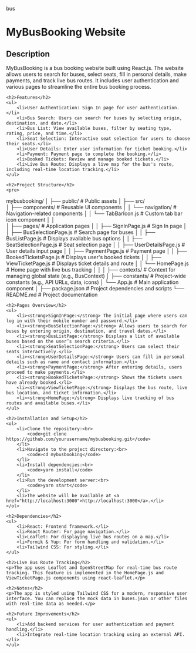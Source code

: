 bus
<!DOCTYPE html>
<html lang="en">
<head>
    <meta charset="UTF-8">
    <meta name="viewport" content="width=device-width, initial-scale=1.0">
    <title>MyBusBooking README</title>
</head>
<body>
    <h1>MyBusBooking Website</h1>
    <h2>Description</h2>
    <p>MyBusBooking is a bus booking website built using React.js. The website allows users to search for buses, select seats, fill in personal details, make payments, and track live bus routes. It includes user authentication and various pages to streamline the entire bus booking process.</p>

    <h2>Features</h2>
    <ul>
        <li>User Authentication: Sign In page for user authentication.</li>
        <li>Bus Search: Users can search for buses by selecting origin, destination, and date.</li>
        <li>Bus List: View available buses, filter by seating type, rating, price, and time.</li>
        <li>Seat Selection: Interactive seat selection for users to choose their seats.</li>
        <li>User Details: Enter user information for ticket booking.</li>
        <li>Payment: Payment page to complete the booking.</li>
        <li>Booked Tickets: Review and manage booked tickets.</li>
        <li>Live Bus Route: Displays a live map for the bus's route, including real-time location tracking.</li>
    </ul>

    <h2>Project Structure</h2>
    <pre>
mybusbooking/
│
├── public/                 # Public assets
│
├── src/                    
│   ├── components/         # Reusable UI components
│   │   └── navigation/     # Navigation-related components
│   │       └── TabBarIcon.js   # Custom tab bar icon component
│   │   
│   ├── pages/              # Application pages
│   │   ├── SignInPage.js   # Sign In page
│   │   ├── BusSelectionPage.js  # Search page for buses
│   │   ├── BusListPage.js  # Displays available bus options
│   │   ├── SeatSelectionPage.js  # Seat selection page
│   │   ├── UserDetailsPage.js    # User details input page
│   │   ├── PaymentPage.js  # Payment page
│   │   ├── BookedTicketsPage.js  # Displays user's booked tickets
│   │   ├── ViewTicketPage.js # Displays ticket details and route
│   │   └── HomePage.js      # Home page with live bus tracking
│   │
│   ├── contexts/           # Context for managing global state (e.g., BusContext)
│   ├── constants/          # Project-wide constants (e.g., API URLs, data, icons)
│   └── App.js              # Main application component
│
├── package.json            # Project dependencies and scripts
└── README.md               # Project documentation
    </pre>

    <h2>Pages Overview</h2>
    <ul>
        <li><strong>SignInPage:</strong> The initial page where users can log in with their mobile number and password.</li>
        <li><strong>BusSelectionPage:</strong> Allows users to search for buses by entering origin, destination, and travel dates.</li>
        <li><strong>BusListPage:</strong> Displays a list of available buses based on the user’s search criteria.</li>
        <li><strong>SeatSelectionPage:</strong> Users can select their seats interactively.</li>
        <li><strong>UserDetailsPage:</strong> Users can fill in personal details such as name and contact information.</li>
        <li><strong>PaymentPage:</strong> After entering details, users proceed to make payments.</li>
        <li><strong>BookedTicketsPage:</strong> Shows the tickets users have already booked.</li>
        <li><strong>ViewTicketPage:</strong> Displays the bus route, live bus location, and ticket information.</li>
        <li><strong>HomePage:</strong> Displays live tracking of bus routes and available buses.</li>
    </ul>

    <h2>Installation and Setup</h2>
    <ol>
        <li>Clone the repository:<br>
            <code>git clone https://github.com/yourusername/mybusbooking.git</code>
        </li>
        <li>Navigate to the project directory:<br>
            <code>cd mybusbooking</code>
        </li>
        <li>Install dependencies:<br>
            <code>yarn install</code>
        </li>
        <li>Run the development server:<br>
            <code>yarn start</code>
        </li>
        <li>The website will be available at <a href="http://localhost:3000">http://localhost:3000</a>.</li>
    </ol>

    <h2>Dependencies</h2>
    <ul>
        <li>React: Frontend framework.</li>
        <li>React Router: For page navigation.</li>
        <li>Leaflet: For displaying live bus routes on a map.</li>
        <li>Formik & Yup: For form handling and validation.</li>
        <li>Tailwind CSS: For styling.</li>
    </ul>

    <h2>Live Bus Route Tracking</h2>
    <p>The app uses Leaflet and OpenStreetMap for real-time bus route tracking. This feature is implemented in the HomePage.js and ViewTicketPage.js components using react-leaflet.</p>

    <h2>Notes</h2>
    <p>The app is styled using Tailwind CSS for a modern, responsive user interface. You can replace the mock data in buses.json or other files with real-time data as needed.</p>

    <h2>Future Improvements</h2>
    <ul>
        <li>Add backend services for user authentication and payment handling.</li>
        <li>Integrate real-time location tracking using an external API.</li>
    </ul>
</body>
</html>
